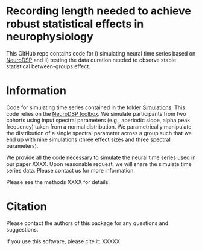 # Recording length needed to achieve robust statistical effects in neurophysiology 

This GitHub repo contains code for i) simulating neural time series based on [NeuroDSP](https://neurodsp-tools.github.io/neurodsp/)  and ii) testing the data duration needed to observe stable statistical between-groups effect.


# Information

Code for simulating time series contained in the folder [Simulations](../../tree/main/Simulations). This code relies on the [NeuroDSP toolbox](https://neurodsp-tools.github.io/neurodsp/). We simulate participants from two cohorts using input spectral parameters (e.g., aperiodic slope, alpha peak frequency) taken from a normal distribution. We parametrically manipulate the distribution of a single spectral parameter across a group such that we end up with nine simulations (three effect sizes and three spectral parameters). 

We provide all the code necessary to simulate the neural time series used in our paper XXXX. Upon reasonable request, we will share the simulate time series data. Please contact us for more information. 

Please see the methods XXXX for details. 


# Citation

Please contact the authors of this package for any questions and suggestions.

If you use this software, please cite it: XXXXX




